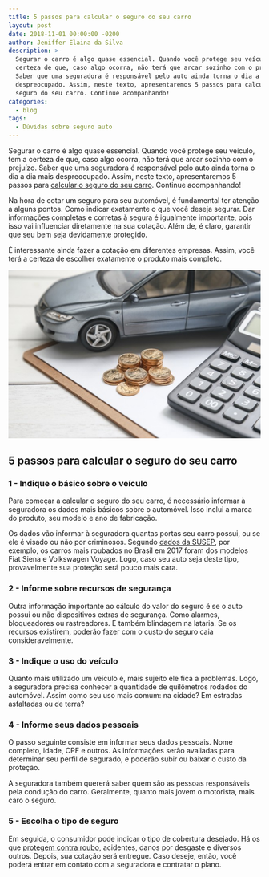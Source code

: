 ```yaml
---
title: 5 passos para calcular o seguro do seu carro
layout: post
date: 2018-11-01 00:00:00 -0200
author: Jeniffer Elaina da Silva
description: >-
  Segurar o carro é algo quase essencial. Quando você protege seu veículo, tem a
  certeza de que, caso algo ocorra, não terá que arcar sozinho com o prejuízo.
  Saber que uma seguradora é responsável pelo auto ainda torna o dia a dia mais
  despreocupado. Assim, neste texto, apresentaremos 5 passos para calcular o
  seguro do seu carro. Continue acompanhando!
categories:
  - blog
tags:
  - Dúvidas sobre seguro auto
---
```


Segurar o carro é algo quase essencial. Quando você protege seu veículo, tem a certeza de que, caso algo ocorra, não terá que arcar sozinho com o prejuízo. Saber que uma seguradora é responsável pelo auto ainda torna o dia a dia mais despreocupado. Assim, neste texto, apresentaremos 5 passos para [calcular o seguro do seu carro](https://www.segurodeautomovel.org/calculo-valor-seguro-carro). Continue acompanhando!

Na hora de cotar um seguro para seu automóvel, é fundamental ter atenção a alguns pontos. Como indicar exatamente o que você deseja segurar. Dar informações completas e corretas à segura é igualmente importante, pois isso vai influenciar diretamente na sua cotação. Além de, é claro, garantir que seu bem seja devidamente protegido.

É interessante ainda fazer a cotação em diferentes empresas. Assim, você terá a certeza de escolher exatamente o produto mais completo.

![5 passos para calcular o seguro do seu carro](/uploads/5-passos-para-calcular-o-seguro-do-seu-carro.jpg "5 passos para calcular o seguro do seu carro")

## 5 passos para calcular o seguro do seu carro

### 1 - Indique o básico sobre o veículo

Para começar a calcular o seguro do seu carro, é necessário informar à seguradora os dados mais básicos sobre o automóvel. Isso inclui a marca do produto, seu modelo e ano de fabricação.

Os dados vão informar à seguradora quantas portas seu carro possui, ou se ele é visado ou não por criminosos. Segundo [dados da SUSEP](http://www2.susep.gov.br/menuestatistica/RankRoubo/menu1.asp), por exemplo, os carros mais roubados no Brasil em 2017 foram dos modelos Fiat Siena e Volkswagen Voyage. Logo, caso seu auto seja deste tipo, provavelmente sua proteção será pouco mais cara.

### 2 - Informe sobre recursos de segurança

Outra informação importante ao cálculo do valor do seguro é se o auto possui ou não dispositivos extras de segurança. Como alarmes, bloqueadores ou rastreadores. E também blindagem na lataria. Se os recursos existirem, poderão fazer com o custo do seguro caia consideravelmente.

### 3 - Indique o uso do veículo

Quanto mais utilizado um veículo é, mais sujeito ele fica a problemas. Logo, a seguradora precisa conhecer a quantidade de quilômetros rodados do automóvel. Assim como seu uso mais comum: na cidade? Em estradas asfaltadas ou de terra?

### 4 - Informe seus dados pessoais

O passo seguinte consiste em informar seus dados pessoais. Nome completo, idade, CPF e outros. As informações serão avaliadas para determinar seu perfil de segurado, e poderão subir ou baixar o custo da proteção.

A seguradora também quererá saber quem são as pessoas responsáveis pela condução do carro. Geralmente, quanto mais jovem o motorista, mais caro o seguro.

### 5 - Escolha o tipo de seguro

Em seguida, o consumidor pode indicar o tipo de cobertura desejado. Há os que [protegem contra roubo](https://www.segurodeautomovel.org/seguro-auto-roubo-furto), acidentes, danos por desgaste e diversos outros. Depois, sua cotação será entregue. Caso deseje, então, você poderá entrar em contato com a seguradora e contratar o plano.